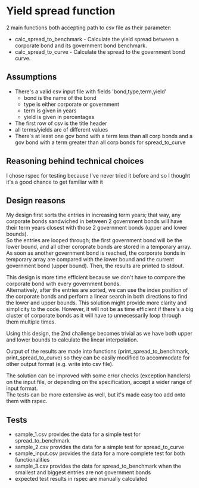 # Yield spread function
2 main functions both accepting path to csv file as their parameter:
* calc_spread_to_benchmark - Calculate the yield spread between a corporate bond and its government bond benchmark.
* calc_spread_to_curve - Calculate the spread to the government bond curve.

## Assumptions
* There's a valid csv input file with fields 'bond,type,term,yield'
  * bond is the name of the bond
  * type is either corporate or government
  * term is given in years
  * yield is given in percentages
* The first row of csv is the title header
* all terms/yields are of different values
* There's at least one gov bond with a term less than all corp bonds and a gov bond with a term greater than all corp bonds for spread_to_curve

## Reasoning behind technical choices
I chose rspec for testing because I've never tried it before and so I thought it's a good chance to get familiar with it

## Design reasons
My design first sorts the entries in increasing term years; that way, any corporate bonds sandwiched in between 2 government bonds will have their term years closest with those 2 government bonds (upper and lower bounds).  
So the entries are looped through; the first government bond will be the lower bound, and all other coroprate bonds are stored in a temporary array. As soon as another government bond is reached, the corporate bonds in temporary array are compared with the lower bound and the current government bond (upper bound). Then, the results are printed to stdout.

This design is more time efficient because we don't have to compare the corporate bond with every government bonds.  
Alternatively, after the entries are sorted, we can use the index position of the corporate bonds and perform a linear search in both directions to find the lower and upper bounds. This solution might provide more clarity and simplicity to the code. However, it will not be as time efficient if there's a big cluster of corporate bonds as it will have to unnecessarily loop through them multiple times.

Using this design, the 2nd challenge becomes trivial as we have both upper and lower bounds to calculate the linear interpolation.

Output of the results are made into functions (print_spread_to_benchmark, print_spread_to_curve) so they can be easily modified to accommodate for other output format (e.g. write into csv file).

The solution can be improved with some error checks (exception handlers) on the input file, or depending on the specification, accept a wider range of input format.  
The tests can be more extensive as well, but it's made easy too add onto them with rspec.

## Tests
* sample_1.csv provides the data for a simple test for spread_to_benchmark
* sample_2.csv provides the data for a simple test for spread_to_curve
* sample_input.csv provides the data for a more complete test for both functionalities
* sample_3.csv provides the data for spread_to_benchmark when the smallest and biggest entries are not government bonds
* expected test results in rspec are manually calculated
